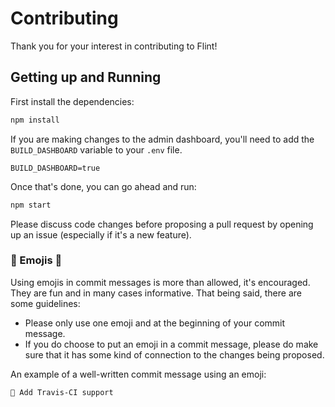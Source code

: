 # Contributing

Thank you for your interest in contributing to Flint!

## Getting up and Running

First install the dependencies:

```bash
npm install
```

If you are making changes to the admin dashboard, you'll need to add the `BUILD_DASHBOARD` variable to your `.env` file.

```
BUILD_DASHBOARD=true
```

Once that's done, you can go ahead and run:

```bash
npm start
```

Please discuss code changes before proposing a pull request by opening up an issue (especially if it's a new feature).

### 🎉 Emojis 🍆

Using emojis in commit messages is more than allowed, it's encouraged. They are fun and in many cases informative. That being said, there are some guidelines:
* Please only use one emoji and at the beginning of your commit message.
* If you do choose to put an emoji in a commit message, please do make sure that it has some kind of connection to the changes being proposed.

An example of a well-written commit message using an emoji:

```bash
👷 Add Travis-CI support
```
